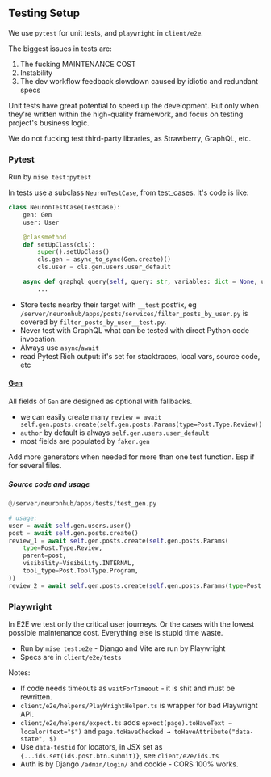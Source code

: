 ## Testing Setup

We use `pytest` for unit tests, and `playwright` in `client/e2e`.

The biggest issues in tests are:
1. The fucking MAINTENANCE COST
2. Instability
3. The dev workflow feedback slowdown caused by idiotic and redundant specs

Unit tests have great potential to speed up the development. But only when they're written within the high-quality framework, and focus on testing project's business logic.

We do not fucking test third-party libraries, as Strawberry, GraphQL, etc.  

### Pytest

Run by `mise test:pytest`

In tests use a subclass `NeuronTestCase`, from [test_cases](/server/neuronhub/apps/tests/test_cases.py). It's code is like:

```python
class NeuronTestCase(TestCase):
    gen: Gen
    user: User

    @classmethod
    def setUpClass(cls):
        super().setUpClass()
        cls.gen = async_to_sync(Gen.create)()
        cls.user = cls.gen.users.user_default

    async def graphql_query(self, query: str, variables: dict = None, user_authed: User = self.user) -> ExecutionResult:
        ...
```

- Store tests nearby their target with `__test` postfix, eg `/server/neuronhub/apps/posts/services/filter_posts_by_user.py` is covered by `filter_posts_by_user__test.py`.
- Never test with GraphQL what can be tested with direct Python code invocation.
- Always use `async`/`await`
- read Pytest Rich output: it's set for stacktraces, local vars, source code, etc

#### [Gen](/server/neuronhub/apps/tests/test_gen.py)

All fields of `Gen` are designed as optional with fallbacks.
- we can easily create many `review = await self.gen.posts.create(self.gen.posts.Params(type=Post.Type.Review))`
- `author` by default is always `self.gen.users.user_default`
- most fields are populated by `faker.gen`

Add more generators when needed for more than one test function. Esp if for several files.

##### Source code and usage
```python
@/server/neuronhub/apps/tests/test_gen.py

# usage:
user = await self.gen.users.user()
post = await self.gen.posts.create()
review_1 = await self.gen.posts.create(self.gen.posts.Params(
    type=Post.Type.Review,
    parent=post,
    visibility=Visibility.INTERNAL,
    tool_type=Post.ToolType.Program,
))
review_2 = await self.gen.posts.create(self.gen.posts.Params(type=Post.Type.Review, parent=post, author=user))
```

### Playwright

In E2E we test only the critical user journeys. Or the cases with the lowest possible maintenance cost. Everything else is stupid time waste.

- Run by `mise test:e2e` - Django and Vite are run by Playwright
- Specs are in `client/e2e/tests`

Notes:
- If code needs timeouts as `waitForTimeout` - it is shit and must be rewritten.
- `client/e2e/helpers/PlayWrightHelper.ts` is wrapper for bad Playwright API.
- `client/e2e/helpers/expect.ts` adds `epxect(page).toHaveText → localor(text="$")` and `page.toHaveChecked → toHaveAttribute("data-state", $)`
- Use `data-testid` for locators, in JSX set as `{...ids.set(ids.post.btn.submit)}`, see `client/e2e/ids.ts`
- Auth is by Django `/admin/login/` and cookie - CORS 100% works.
